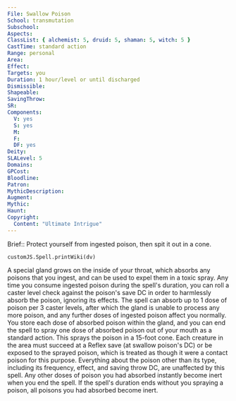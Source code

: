 ```yaml
---
File: Swallow Poison
School: transmutation
Subschool: 
Aspects: 
ClassList: { alchemist: 5, druid: 5, shaman: 5, witch: 5 }
CastTime: standard action
Range: personal
Area: 
Effect: 
Targets: you
Duration: 1 hour/level or until discharged
Dismissible: 
Shapeable: 
SavingThrow: 
SR: 
Components:
  V: yes
  S: yes
  M: 
  F: 
  DF: yes
Deity: 
SLALevel: 5
Domains: 
GPCost: 
Bloodline: 
Patron: 
MythicDescription: 
Augment: 
Mythic: 
Haunt: 
Copyright:
  Content: "Ultimate Intrigue"
---
```

Brief:: Protect yourself from ingested poison, then spit it out in a cone.

```dataviewjs
customJS.Spell.printWiki(dv)
```

A special gland grows on the inside of your throat, which absorbs any poisons that you ingest, and can be used to expel them in a toxic spray. Any time you consume ingested poison during the spell's duration, you can roll a caster level check against the poison's save DC in order to harmlessly absorb the poison, ignoring its effects. The spell can absorb up to 1 dose of poison per 3 caster levels, after which the gland is unable to process any more poison, and any further doses of ingested poison affect you normally.  You store each dose of absorbed poison within the gland, and you can end the spell to spray one dose of absorbed poison out of your mouth as a standard action. This sprays the poison in a 15-foot cone. Each creature in the area must succeed at a Reflex save (at swallow poison's DC) or be exposed to the sprayed poison, which is treated as though it were a contact poison for this purpose. Everything about the poison other than its type, including its frequency, effect, and saving throw DC, are unaffected by this spell. Any other doses of poison you had absorbed instantly become inert when you end the spell. If the spell's duration ends without you spraying a poison, all poisons you had absorbed become inert.

